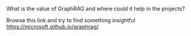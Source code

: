 What is the value of GraphRAG and where could it help in the projects?

Browse this link and try to find something insightful https://microsoft.github.io/graphrag/
